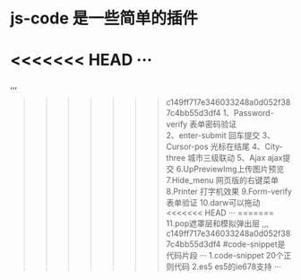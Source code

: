# js-code 是一些简单的插件
<<<<<<< HEAD
···
=======
,,,
>>>>>>> c149ff717e346033248a0d052f387c4bb55d3df4
1、Password-verify   表单密码验证  
2、enter-submit 回车提交
3、Cursor-pos 光标在结尾
4、City-three 城市三级联动
5、Ajax ajax提交
6.UpPreviewImg上传图片预览
7.Hide_menu 网页版的右键菜单
8.Printer 打字机效果
9.Form-verify 表单验证
10.darw可以拖动
<<<<<<< HEAD
···
=======
11.pop遮罩层和模拟弹出层
,,,
>>>>>>> c149ff717e346033248a0d052f387c4bb55d3df4
#code-snippet是代码片段
···
1.code-snippet  20个正则代码
2.es5 es5的ie678支持
···
